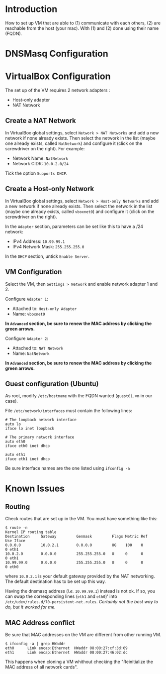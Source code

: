 # Introduction

How to set up VM that are able to (1) communicate with each others, (2) are reachable from the host (your mac). With (1) and (2) done using their name (FQDN).

# DNSMasq Configuration

# VirtualBox Configuration

The set up of the VM requires 2 network adapters : 

- Host-only adapter
- NAT Network

## Create a NAT Network

In VirtualBox global settings, select ```Network > NAT Networks``` and add a new network if none already exists. Then select the network in the list (maybe one already exists, called ```NatNetwork```) and configure it (click on the screwdriver on the right). For example:

- Network Name: ```NatNetwork```
- Network CIDR: ```10.0.2.0/24```

Tick the option ```Supports DHCP```.

## Create a Host-only Network

In VirtualBox global settings, select ```Network > Host-only Networks``` and add a new network if none already exists. Then select the network in the list (maybe one already exists, called ```vboxnet0```) and configure it (click on the screwdriver on the right).

In the ```Adapter``` section, parameters can be set like this to have a /24 network: 

- IPv4 Address: ```10.99.99.1```
- IPv4 Network Mask: ```255.255.255.0```

In the ```DHCP``` section, untick ```Enable Server```. 

## VM Configuration

Select the VM, then  ```Settings > Network``` and enable network adapter 1 and 2. 

Configure ```Adapter 1```:

- Attached to: ```Host-only Adapter```
- Name: ```vboxnet0```

**In ```Advanced``` section, be sure to renew the MAC address by clicking the green arrows.**

Configure ```Adapter 2```:

- Attached to: ```NAT Network```
- Name: ```NatNetwork```

**In ```Advanced``` section, be sure to renew the MAC address by clicking the green arrows.**

## Guest configuration (Ubuntu)

As root, modify ```/etc/hostname``` with the FQDN wanted (```guest01.vm``` in our case).

File ```/etc/network/interfaces``` must contain the following lines: 

```
# The loopback network interface
auto lo
iface lo inet loopback

# The primary network interface
auto eth0
iface eth0 inet dhcp

auto eth1
iface eth1 inet dhcp
```

Be sure interface names are the one listed using  ```ifconfig -a```

# Known Issues

## Routing

Check routes that are set up in the VM. You must have something like this:

```
$ route -n
Kernel IP routing table
Destination     Gateway         Genmask         Flags Metric Ref    Use Iface
0.0.0.0         10.0.2.1        0.0.0.0         UG    100    0        0 eth1
10.0.2.0        0.0.0.0         255.255.255.0   U     0      0        0 eth1
10.99.99.0      0.0.0.0         255.255.255.0   U     0      0        0 eth0
```

where ```10.0.2.1``` is your default gateway provided by the NAT networking. The default destination has to be set up this way. 

Having the dnsmasq address (*i.e.* ```10.99.99.1```) instead is not ok. If so, you can swap the corresponding lines (```eth1``` and ```eth0```)' into ```/etc/udev/rules.d/70-persistent-net.rules```. *Certainly not the best way to do, but it worked for me.*

## MAC Address conflict

Be sure that MAC addresses on the VM are different from other running VM. 

```
$ ifconfig -a | grep HWaddr
eth0      Link encap:Ethernet  HWaddr 08:00:27:cf:3d:69  
eth1      Link encap:Ethernet  HWaddr 08:00:27:46:02:dc  
```

This happens when cloning a VM whithout checking the "Reinitialize the MAC address of all network cards".